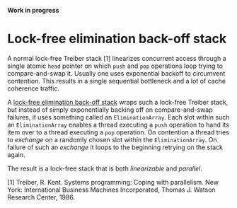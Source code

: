 **Work in progress**


# Lock-free elimination back-off stack

A normal lock-free Treiber stack [1] linearizes concurrent access through a
single atomic `head` pointer on which `push` and `pop` operations loop trying to
compare-and-swap it. Usually one uses exponential backoff to circumvent
contention. This results in a single sequential bottleneck and a lot of cache
coherence traffic.

A [lock-free elimination back-off
stack](https://people.csail.mit.edu/shanir/publications/Lock_Free.pdf) wraps
such a lock-free Treiber stack, but instead of simply exponentially backing off
on compare-and-swap failures, it uses something called an `EliminationArray`.
Each slot within such an `EliminationArray` enables a thread executing a `push`
operation to hand its item over to a thread executing a `pop` operation. On
contention a thread tries to *exchange* on a randomly chosen slot within the
`EliminationArray`. On failure of such an *exchange* it loops to the beginning
retrying on the stack again.

The result is a lock-free stack that is both _linearizable_ and _parallel_.


[1] Treiber, R. Kent. Systems programming: Coping with parallelism. New York:
International Business Machines Incorporated, Thomas J. Watson Research Center,
1986.
